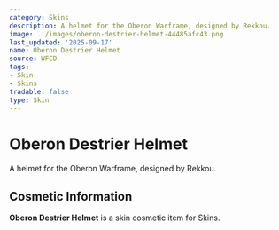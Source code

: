 ```yaml
---
category: Skins
description: A helmet for the Oberon Warframe, designed by Rekkou.
image: ../images/oberon-destrier-helmet-44485afc43.png
last_updated: '2025-09-17'
name: Oberon Destrier Helmet
source: WFCD
tags:
- Skin
- Skins
tradable: false
type: Skin
---
```


# Oberon Destrier Helmet

A helmet for the Oberon Warframe, designed by Rekkou.

## Cosmetic Information

**Oberon Destrier Helmet** is a skin cosmetic item for Skins.


